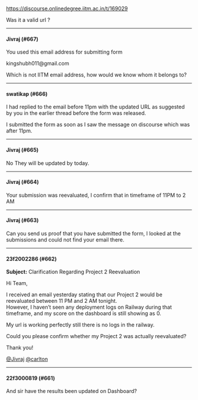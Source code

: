 https://discourse.onlinedegree.iitm.ac.in/t/169029

Was it a valid url ?</p><hr>

<h4>Jivraj (#667)</h4>
<p>You used this email address for submitting form</p>
kingshubh011@gmail.com
<p>Which is not IITM email address, how would we know whom it belongs to?</p><hr>

<h4>swatikap (#666)</h4>
<p>I had replied to the email before 11pm with the updated URL as suggested by you in the earlier thread before the form was released.</p>
<p>I submitted the form as soon as I saw the message on discourse which was after 11pm.</p><hr>

<h4>Jivraj (#665)</h4>
<p>No They will be updated by today.</p><hr>

<h4>Jivraj (#664)</h4>
<p>Your submission was reevaluated, I confirm that in timeframe of 11PM to 2 AM</p><hr>

<h4>Jivraj (#663)</h4>
<p>Can you send us proof that you have submitted the form, I looked at the submissions and could not find your email there.</p><hr>

<h4>23f2002286 (#662)</h4>
<p><strong>Subject:</strong> Clarification Regarding Project 2 Reevaluation</p>
<p>Hi Team,</p>
<p>I received an email yesterday stating that our Project 2 would be reevaluated between 11 PM and 2 AM tonight.<br/>
However, I haven’t seen any deployment logs on Railway during that timeframe, and my score on the dashboard is still showing as 0.</p>
<p>My url is working perfectly still there is no logs in the railway.</p>
<p>Could you please confirm whether my Project 2 was actually reevaluated?</p>
<p>Thank you!</p>
<p><a class="mention" href="/u/jivraj">@Jivraj</a> <a class="mention" href="/u/carlton">@carlton</a></p><hr>

<h4>22f3000819 (#661)</h4>
<p>And sir have the results been updated on Dashboard?